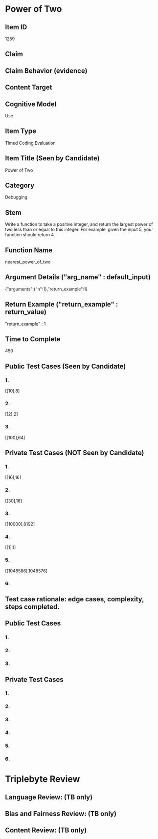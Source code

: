 # Power of Two

## Item ID
1259

## Claim

## Claim Behavior (evidence)

## Content Target

## Cognitive Model
Use

## Item Type
Timed Coding Evaluation

## Item Title (Seen by Candidate)
Power of Two

## Category
Debugging

## Stem
Write a function to take a positive integer, and return the largest power of two less than or equal to this integer. For example, given the input 5, your function should return 4.

## Function Name
nearest_power_of_two

## Argument Details ("arg_name" : default_input)
{"arguments":{"n":1},"return_example":1}

## Return Example ("return_example" : return_value)
"return_example" : 1

## Time to Complete
450

## Public Test Cases (Seen by Candidate)
### 1.
[[10],8]

### 2.
[[2],2]

### 3.
[[100],64]

## Private Test Cases (NOT Seen by Candidate)
### 1.
[[16],16]

### 2.
[[30],16]

### 3.
[[10000],8192]

### 4.
[[1],1]

### 5.
[[1048586],1048576]

### 6.

## Test case rationale: edge cases, complexity, steps completed.
## Public Test Cases
### 1.

### 2.

### 3.

## Private Test Cases
### 1.

### 2.

### 3.

### 4.

### 5.

### 6.

# Triplebyte Review

## Language Review: (TB only)

## Bias and Fairness Review: (TB only)

## Content Review: (TB only)
